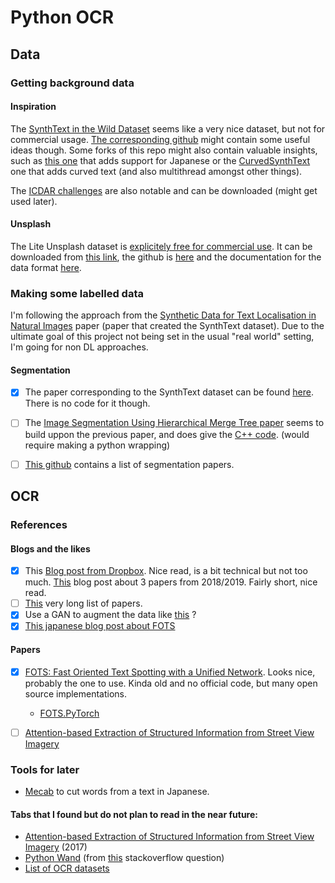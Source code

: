 # Python OCR
## Data
### Getting background data
#### Inspiration
The [SynthText in the Wild Dataset](https://www.robots.ox.ac.uk/~vgg/data/scenetext/) seems like a very nice dataset, but not for commercial usage. [The corresponding github](https://github.com/ankush-me/SynthText) might contain some useful ideas though.
Some forks of this repo might also contain valuable insights, such as [this one](https://github.com/gachiemchiep/SynthText) that adds support for Japanese or the [CurvedSynthText](https://github.com/PkuDavidGuan/CurvedSynthText) one that adds curved text (and also multithread amongst other things). 

The [ICDAR challenges](https://rrc.cvc.uab.es/?ch=2) are also notable and can be downloaded (might get used later).


#### Unsplash
The Lite Unsplash dataset is [explicitely free for commercial use](https://unsplash.com/data). It can be downloaded from [this link](https://unsplash.com/data/lite/latest), the github is [here](https://github.com/unsplash/datasets) and the documentation for the data format [here](https://github.com/unsplash/datasets/blob/master/DOCS.md). 

### Making some labelled data
I'm following the approach from the [Synthetic Data for Text Localisation in Natural Images](https://arxiv.org/pdf/1604.06646.pdf) paper (paper that created the SynthText dataset). Due to the ultimate goal of this project not being set in the usual "real world" setting, I'm going for non DL approaches.
#### Segmentation
- [x] The paper corresponding to the SynthText dataset can be found [here](https://www2.eecs.berkeley.edu/Research/Projects/CS/vision/grouping/papers/amfm_pami2010.pdf). There is no code for it though.
- [ ] The [Image Segmentation Using Hierarchical Merge Tree paper](https://github.com/MarkMoHR/Awesome-Edge-Detection-Papers) seems to build uppon the previous paper, and does give the [C++ code](https://github.com/tingliu/glia). (would require making a python wrapping)
- [ ] [This github](https://github.com/MarkMoHR/Awesome-Edge-Detection-Papers) contains a list of segmentation papers.


## OCR
### References
#### Blogs and the likes
- [x] This [Blog post from Dropbox](https://dropbox.tech/machine-learning/creating-a-modern-ocr-pipeline-using-computer-vision-and-deep-learning). Nice read, is a bit technical but not too much.
[This](https://www.sicara.ai/blog/ocr-text-detection-recognition) blog post about 3 papers from 2018/2019. Fairly short, nice read.
- [ ] [This](https://github.com/handong1587/handong1587.github.io/blob/master/_posts/deep_learning/2015-10-09-ocr.md) very long list of papers.
- [x] Use a GAN to augment the data like [this](https://www.reddit.com/r/deeplearning/comments/ofhq7r/textboxgan_first_gan_generating_text_boxes_for/) ?
- [x] [This japanese blog post about FOTS](https://qiita.com/jjjkkkjjj/items/bfa03d89eaf6ab0c0487)

#### Papers
- [x] [FOTS: Fast Oriented Text Spotting with a Unified Network](https://arxiv.org/pdf/1801.01671.pdf). Looks nice, probably the one to use. Kinda old and no official code, but many open source implementations.
  - [FOTS.PyTorch](https://github.com/jiangxiluning/FOTS.PyTorch)
- [ ] [Attention-based Extraction of Structured Information from Street View Imagery](https://arxiv.org/pdf/1704.03549.pdf)


### Tools for later
- [Mecab](https://pypi.org/project/mecab-python3/) to cut words from a text in Japanese.


#### Tabs that I found but do not plan to read in the near future:
- [Attention-based Extraction of Structured Information from Street View Imagery](https://arxiv.org/pdf/1704.03549.pdf) (2017)
- [Python Wand](https://docs.wand-py.org/en/0.6.7/guide/draw.html#texts)   (from [this](https://stackoverflow.com/questions/68979045/how-can-i-draw-a-curved-text-using-python-converting-text-to-curved-image) stackoverflow question)
- [List of OCR datasets](https://github.com/TianzhongSong/awesome-SynthText)
